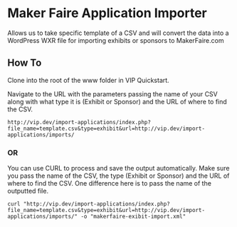 # Maker Faire Application Importer

Allows us to take specific template of a CSV and will convert the data into a WordPress WXR file for importing exhibits or sponsors to MakerFaire.com

## How To

Clone into the root of the www folder in VIP Quickstart.

Navigate to the URL with the parameters passing the name of your CSV along with what type it is (Exhibit or Sponsor) and the URL of where to find the CSV.

	http://vip.dev/import-applications/index.php?file_name=template.csv&type=exhibit&url=http://vip.dev/import-applications/imports/

### OR

You can use CURL to process and save the output automatically. Make sure you pass the name of the CSV, the type (Exhibit or Sponsor) and the URL of where to find the CSV. One difference here is to pass the name of the outputted file.

	curl "http://vip.dev/import-applications/index.php?file_name=template.csv&type=exhibit&url=http://vip.dev/import-applications/imports/" -o "makerfaire-exibit-import.xml"
